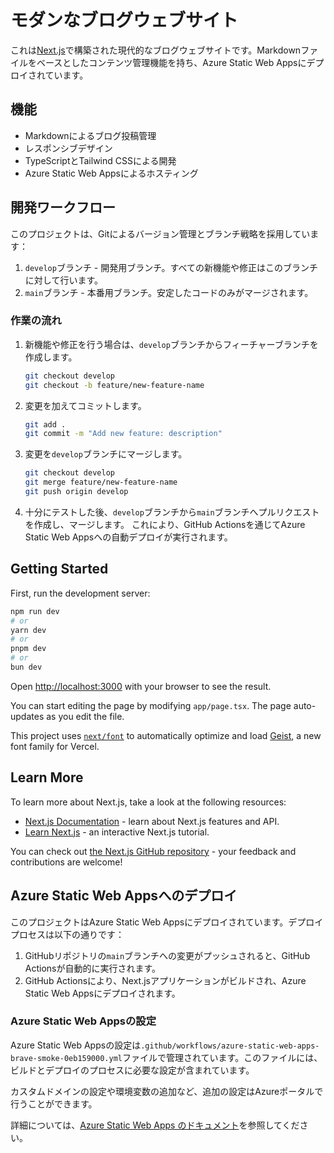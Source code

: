 # モダンなブログウェブサイト

これは[Next.js](https://nextjs.org)で構築された現代的なブログウェブサイトです。Markdownファイルをベースとしたコンテンツ管理機能を持ち、Azure Static Web Appsにデプロイされています。

## 機能

- Markdownによるブログ投稿管理
- レスポンシブデザイン
- TypeScriptとTailwind CSSによる開発
- Azure Static Web Appsによるホスティング

## 開発ワークフロー

このプロジェクトは、Gitによるバージョン管理とブランチ戦略を採用しています：

1. `develop`ブランチ - 開発用ブランチ。すべての新機能や修正はこのブランチに対して行います。
2. `main`ブランチ - 本番用ブランチ。安定したコードのみがマージされます。

### 作業の流れ

1. 新機能や修正を行う場合は、`develop`ブランチからフィーチャーブランチを作成します。
   ```bash
   git checkout develop
   git checkout -b feature/new-feature-name
   ```

2. 変更を加えてコミットします。
   ```bash
   git add .
   git commit -m "Add new feature: description"
   ```

3. 変更を`develop`ブランチにマージします。
   ```bash
   git checkout develop
   git merge feature/new-feature-name
   git push origin develop
   ```

4. 十分にテストした後、`develop`ブランチから`main`ブランチへプルリクエストを作成し、マージします。
   これにより、GitHub Actionsを通じてAzure Static Web Appsへの自動デプロイが実行されます。

## Getting Started

First, run the development server:

```bash
npm run dev
# or
yarn dev
# or
pnpm dev
# or
bun dev
```

Open [http://localhost:3000](http://localhost:3000) with your browser to see the result.

You can start editing the page by modifying `app/page.tsx`. The page auto-updates as you edit the file.

This project uses [`next/font`](https://nextjs.org/docs/app/building-your-application/optimizing/fonts) to automatically optimize and load [Geist](https://vercel.com/font), a new font family for Vercel.

## Learn More

To learn more about Next.js, take a look at the following resources:

- [Next.js Documentation](https://nextjs.org/docs) - learn about Next.js features and API.
- [Learn Next.js](https://nextjs.org/learn) - an interactive Next.js tutorial.

You can check out [the Next.js GitHub repository](https://github.com/vercel/next.js) - your feedback and contributions are welcome!

## Azure Static Web Appsへのデプロイ

このプロジェクトはAzure Static Web Appsにデプロイされています。デプロイプロセスは以下の通りです：

1. GitHubリポジトリの`main`ブランチへの変更がプッシュされると、GitHub Actionsが自動的に実行されます。
2. GitHub Actionsにより、Next.jsアプリケーションがビルドされ、Azure Static Web Appsにデプロイされます。

### Azure Static Web Appsの設定

Azure Static Web Appsの設定は`.github/workflows/azure-static-web-apps-brave-smoke-0eb159000.yml`ファイルで管理されています。このファイルには、ビルドとデプロイのプロセスに必要な設定が含まれています。

カスタムドメインの設定や環境変数の追加など、追加の設定はAzureポータルで行うことができます。

詳細については、[Azure Static Web Apps のドキュメント](https://learn.microsoft.com/ja-jp/azure/static-web-apps/)を参照してください。

